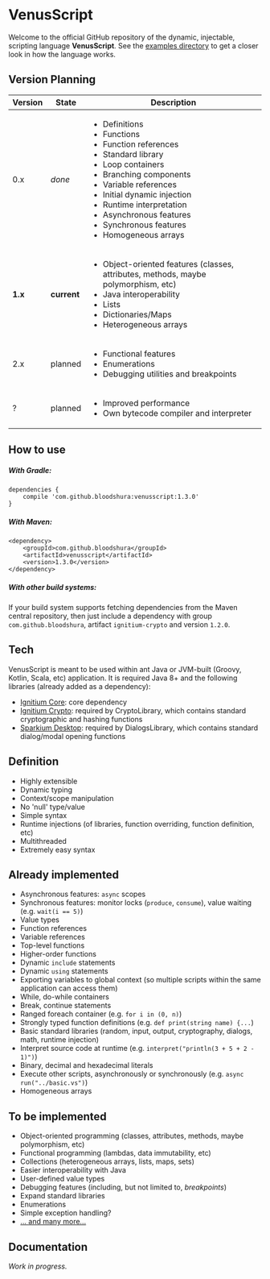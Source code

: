 # VenusScript
Welcome to the official GitHub repository of the dynamic, injectable, scripting language **VenusScript**.
See the [examples directory](https://github.com/BloodShura/VenusScript/tree/master/examples) to get a closer look in how the language works.

## Version Planning
| Version | State       | Description             |
| ------- | ----------- | ----------------------- |
| 0.x     | *done*      | <ul><li>Definitions</li><li>Functions</li><li>Function references</li><li>Standard library</li><li>Loop containers</li><li>Branching components</li><li>Variable references</li><li>Initial dynamic injection</li><li>Runtime interpretation</li><li>Asynchronous features</li><li>Synchronous features</li><li>Homogeneous arrays</li> |
| **1.x** | **current** | <ul><li>Object-oriented features (classes, attributes, methods, maybe polymorphism, etc)</li><li>Java interoperability</li><li>Lists</li><li>Dictionaries/Maps</li><li>Heterogeneous arrays</li> |
| 2.x     | planned     | <ul><li>Functional features</li><li>Enumerations</li><li>Debugging utilities and breakpoints</li> |
| ?     | planned     | <ul><li>Improved performance</li><li>Own bytecode compiler and interpreter |

## How to use

##### With Gradle:

```
dependencies {
	compile 'com.github.bloodshura:venusscript:1.3.0'
}
```

##### With Maven:

```
<dependency>
	<groupId>com.github.bloodshura</groupId>
	<artifactId>venusscript</artifactId>
	<version>1.3.0</version>
</dependency>
```

##### With other build systems:

If your build system supports fetching dependencies from the Maven central repository, then just include a dependency with group `com.github.bloodshura`, artifact `ignitium-crypto` and version `1.2.0`.

## Tech
VenusScript is meant to be used within ant Java or JVM-built (Groovy, Kotlin, Scala, etc) application. It is required Java 8+ and the following libraries (already added as a dependency):
- [Ignitium Core](https://github.com/BloodShura/Ignitium-Core): core dependency
- [Ignitium Crypto](https://github.com/BloodShura/Ignitium-Core): required by CryptoLibrary, which contains standard cryptographic and hashing functions
- [Sparkium Desktop](todo): required by DialogsLibrary, which contains standard dialog/modal opening functions

## Definition
- Highly extensible
- Dynamic typing
- Context/scope manipulation
- No 'null' type/value
- Simple syntax
- Runtime injections (of libraries, function overriding, function definition, etc)
- Multithreaded
- Extremely easy syntax

## Already implemented
- Asynchronous features: `async` scopes
- Synchronous features: monitor locks (`produce`, `consume`), value waiting (e.g. ```wait(i == 5)```)
- Value types
- Function references
- Variable references
- Top-level functions
- Higher-order functions
- Dynamic `include` statements
- Dynamic `using` statements
- Exporting variables to global context (so multiple scripts within the same application can access them)
- While, do-while containers
- Break, continue statements
- Ranged foreach container (e.g. ```for i in (0, n)```)
- Strongly typed function definitions (e.g. ```def print(string name) {...```)
- Basic standard libraries (random, input, output, cryptography, dialogs, math, runtime injection)
- Interpret source code at runtime (e.g. ```interpret("println(3 + 5 + 2 - 1)")```)
- Binary, decimal and hexadecimal literals
- Execute other scripts, asynchronously or synchronously (e.g. ```async run("../basic.vs")```)
- Homogeneous arrays

## To be implemented
- Object-oriented programming (classes, attributes, methods, maybe polymorphism, etc)
- Functional programming (lambdas, data immutability, etc)
- Collections (heterogeneous arrays, lists, maps, sets)
- Easier interoperability with Java
- User-defined value types
- Debugging features (including, but not limited to, *breakpoints*)
- Expand standard libraries
- Enumerations
- Simple exception handling?
- [... and many more...](https://github.com/BloodShura/VenusScript/issues?q=is%3Aissue+is%3Aopen+-label%3Abug)

## Documentation

*Work in progress.*
